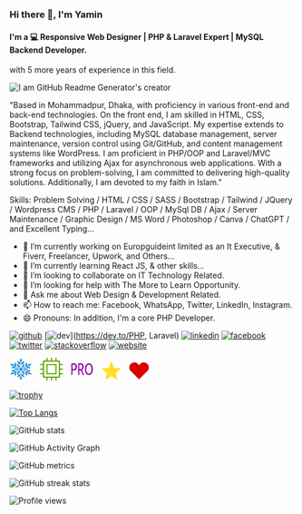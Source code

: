 ### Hi there 👋, I'm Yamin
#### I'm a 💻 Responsive Web Designer | PHP & Laravel Expert | MySQL Backend Developer.
with 5 more years of experience in this field.

![I am GitHub Readme Generator's creator](https://scontent.fdac24-1.fna.fbcdn.net/v/t39.30808-6/482214876_1138416928031428_4728954175476207425_n.jpg?stp=dst-jpg_s960x960_tt6&_nc_cat=110&ccb=1-7&_nc_sid=cc71e4&_nc_eui2=AeFWuZ5Bsj2GnM21Beem2aNYorGCK19MvmWisYIrX0y-ZR04clNKAN_IQ2861qA8D5j68ONBf0cwKi6odmwZa_fe&_nc_ohc=ZPD2kTy5uJsQ7kNvwEyZCKC&_nc_oc=AdkRJE-qbgqh133FngjHAn4VsLY-hL4HnvUNziWmBIHUT7K25rGT2lx0-4K0vMBGSAM&_nc_zt=23&_nc_ht=scontent.fdac24-1.fna&_nc_gid=uZhQtk6CobRRVCIY57lHPg&oh=00_AfGBtLOUpkYth7yBsgfC3JfNz8P3romyoKBGH72fqi05Ug&oe=67FC92F4)

"Based in Mohammadpur, Dhaka, with proficiency in various front-end and back-end technologies. On the front end, I am skilled in HTML, CSS, Bootstrap, Tailwind CSS, jQuery, and JavaScript. My expertise extends to Backend technologies, including MySQL database management, server maintenance, version control using Git/GitHub, and content management systems like WordPress. I am proficient in PHP/OOP and Laravel/MVC frameworks and utilizing Ajax for asynchronous web applications. With a strong focus on problem-solving, I am committed to delivering high-quality solutions. Additionally, I am devoted to my faith in Islam."

Skills: Problem Solving / HTML / CSS / SASS / Bootstrap / Tailwind / JQuery / Wordpress CMS / PHP / Laravel / OOP / MySql DB / Ajax / Server Maintenance / Graphic Design / MS Word / Photoshop / Canva / ChatGPT / and Excellent Typing...

- 🔭 I’m currently working on Europguideint limited as an It Executive, & Fiverr, Freelancer, Upwork, and Others...
- 🌱 I’m currently learning React JS, & other skills... 
- 👯 I’m looking to collaborate on IT Technology Related. 
- 🤔 I’m looking for help with The More to Learn Opportunity.   
- 💬 Ask me about Web Design & Development Related. 
- 📫 How to reach me: Facebook, WhatsApp, Twitter, LinkedIn, Instagram.  
- 😄 Pronouns: In addition, I'm a core PHP Developer. 


[<img src='https://cdn.jsdelivr.net/npm/simple-icons@3.0.1/icons/github.svg' alt='github' height='40'>](https://github.com/activeyamin)  [<img src='https://cdn.jsdelivr.net/npm/simple-icons@3.0.1/icons/dev-dot-to.svg' alt='dev' height='40'>](https://dev.to/PHP, Laravel)  [<img src='https://cdn.jsdelivr.net/npm/simple-icons@3.0.1/icons/linkedin.svg' alt='linkedin' height='40'>](https://www.linkedin.com/in/https://www.linkedin.com/in/md-yamin-mia-98a294214//)  [<img src='https://cdn.jsdelivr.net/npm/simple-icons@3.0.1/icons/facebook.svg' alt='facebook' height='40'>](https://www.facebook.com/https://www.facebook.com/fullstackdeveloperyamin)  [<img src='https://cdn.jsdelivr.net/npm/simple-icons@3.0.1/icons/twitter.svg' alt='twitter' height='40'>](https://twitter.com/https://twitter.com/FDYaminMia)  [<img src='https://cdn.jsdelivr.net/npm/simple-icons@3.0.1/icons/stackoverflow.svg' alt='stackoverflow' height='40'>](https://stackoverflow.com/users/https://stackoverflow.com/users/edit/19706354)  [<img src='https://cdn.jsdelivr.net/npm/simple-icons@3.0.1/icons/icloud.svg' alt='website' height='40'>](https://activeyamin.github.io/Hookha/)  

[<a href='https://archiveprogram.github.com/'><img src='https://raw.githubusercontent.com/acervenky/animated-github-badges/master/assets/acbadge.gif' width='40' height='40'></a> <a href='https://docs.github.com/en/developers'><img src='https://raw.githubusercontent.com/acervenky/animated-github-badges/master/assets/devbadge.gif' width='40' height='40'></a> <a href='https://github.com/pricing'><img src='https://raw.githubusercontent.com/acervenky/animated-github-badges/master/assets/pro.gif' width='40' height='40'></a> <a href='https://stars.github.com/'><img src='https://raw.githubusercontent.com/acervenky/animated-github-badges/master/assets/starbadge.gif' width='35' height='35'></a> <a href='https://docs.github.com/en/github/supporting-the-open-source-community-with-github-sponsors'><img src='https://raw.githubusercontent.com/acervenky/animated-github-badges/master/assets/sponsorbadge.gif' width='35' height='35'></a> ](https://pixabay.com/photos/laptop-notebook-cellphone-computer-1839876/)

[![trophy](https://github-profile-trophy.vercel.app/?username=activeyamin)](https://github.com/ryo-ma/github-profile-trophy)

[![Top Langs](https://github-readme-stats.vercel.app/api/top-langs/?username=activeyamin)](https://github.com/anuraghazra/github-readme-stats)

![GitHub stats](https://github-readme-stats.vercel.app/api?username=activeyamin&show_icons=true&count_private=true)  

![GitHub Activity Graph](https://activity-graph.herokuapp.com/graph?username=activeyamin)  

![GitHub metrics](https://metrics.lecoq.io/activeyamin)  

![GitHub streak stats](https://github-readme-streak-stats.herokuapp.com/?user=activeyamin)  

![Profile views](https://gpvc.arturio.dev/activeyamin)  
